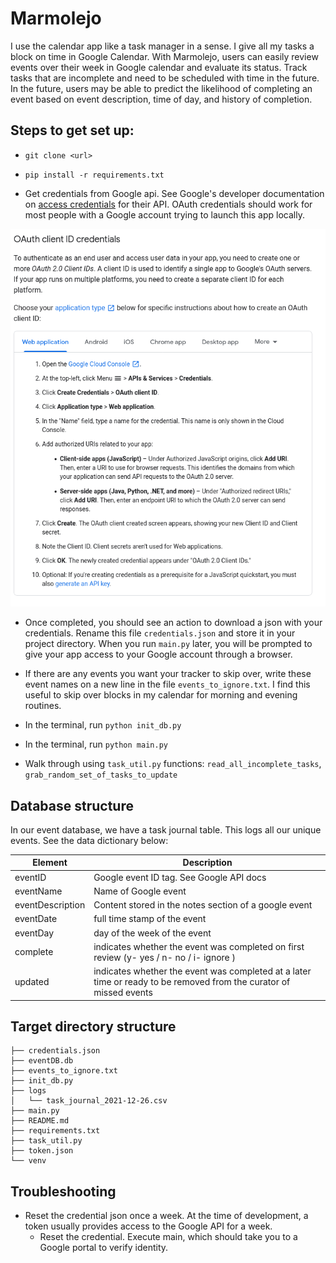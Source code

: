 # Marmolejo
I use the calendar app like a task manager in a sense. I give all my tasks a block on time in Google Calendar.  With Marmolejo, users can easily review events over their week in Google calendar and evaluate its status. Track tasks that are incomplete and need to be scheduled with time in the future. In the future, users may be able to predict the likelihood of completing an event based on event description, time of day, and history of completion. 

## Steps to get set up:
- `git clone <url>`

- `pip install -r requirements.txt`

- Get credentials from Google api. See Google's developer documentation on [access credentials](https://developers.google.com/workspace/guides/create-credentials) for their API. OAuth credentials should work for most people with a Google account trying to launch this app locally. 

![OAuth Screenshot](images/googleoauth_screenshot.png)

- Once completed, you should see an action to download a json with your credentials. Rename this file `credentials.json` and store it in your project directory. When you run `main.py` later, you will be prompted to give your app access to your Google account through a browser.

- If there are any events you want your tracker to skip over, write these event names on a new line in the file
  `events_to_ignore.txt`. I find this useful to skip over blocks in my calendar for morning and evening routines.

- In the terminal, run `python init_db.py`

- In the terminal, run `python main.py`

- Walk through using `task_util.py` functions: `read_all_incomplete_tasks`, `grab_random_set_of_tasks_to_update`

## Database structure
In our event database, we have a task journal table. This logs all our unique events. See the data dictionary below:

| Element          | Description                                                  |
| ---------------- | ------------------------------------------------------------ |
| eventID          | Google event ID tag. See Google API docs                     |
| eventName        | Name of Google event                                         |
| eventDescription | Content stored in the notes section of a google event        |
| eventDate        | full time stamp of the event                                 |
| eventDay         | day of the week of the event                                 |
| complete         | indicates whether the event was completed on first review (y- yes / n- no / i- ignore ) |
| updated          | indicates whether the event was completed at a later time or ready to be removed from the curator of missed events |

## Target directory structure

```
├── credentials.json
├── eventDB.db
├── events_to_ignore.txt
├── init_db.py
├── logs
│   └── task_journal_2021-12-26.csv
├── main.py
├── README.md
├── requirements.txt
├── task_util.py
├── token.json
└── venv
```


## Troubleshooting
- Reset the credential json once a week. At the time of development, a token usually provides access to the Google API for a week.
    - Reset the credential. Execute main, which should take you to a Google portal to verify identity.
